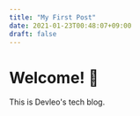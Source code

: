 ```yaml
---
title: "My First Post"
date: 2021-01-23T00:48:07+09:00
draft: false
---
```

# Welcome! 👋
This is Devleo's tech blog.

